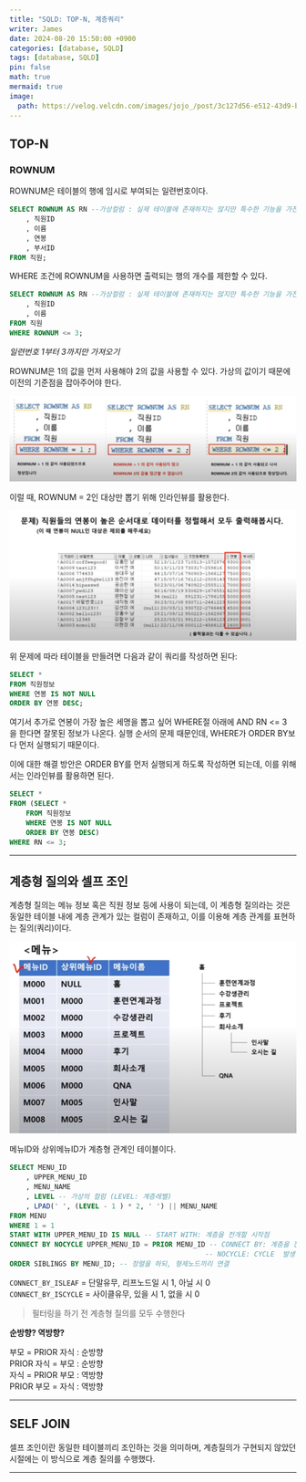 ```yaml
---
title: "SQLD: TOP-N, 계층쿼리"
writer: James
date: 2024-08-20 15:50:00 +0900
categories: [database, SQLD]
tags: [database, SQLD]
pin: false
math: true
mermaid: true
image:
  path: https://velog.velcdn.com/images/jojo_/post/3c127d56-e512-43d9-b6f1-116104d73c4d/image.png
---
```


## TOP-N

### ROWNUM  

ROWNUM은 테이블의 행에 임시로 부여되는 일련번호이다.  

```sql
SELECT ROWNUM AS RN --가상컬럼 : 실제 테이블에 존재하지는 않지만 특수한 기능을 가진 컬럼
    , 직원ID 
    , 이름
    , 연봉 
    , 부서ID
FROM 직원; 
```

WHERE 조건에 ROWNUM을 사용하면 출력되는 행의 개수를 제한할 수 있다.  

```sql
SELECT ROWNUM AS RN --가상컬럼 : 실제 테이블에 존재하지는 않지만 특수한 기능을 가진 컬럼
    , 직원ID 
    , 이름
FROM 직원
WHERE ROWNUM <= 3; 
```
*일련번호 1부터 3까지만 가져오기*  

ROWNUM은 1의 값을 먼저 사용해야 2의 값을 사용할 수 있다. 가상의 값이기 때문에 이전의 기준점을 잡아주어야 한다.   

![ROWNUM](/images/2024-08-20-21-00-42.png)  

이럴 때, ROWNUM = 2인 대상만 뽑기 위해 인라인뷰를 활용한다.  

![rn](/images/2024-08-20-21-08-33.png)

위 문제에 따라 테이블을 만들려면 다음과 같이 쿼리를 작성하면 된다:  

```sql
SELECT *  
FROM 직원정보 
WHERE 연봉 IS NOT NULL
ORDER BY 연봉 DESC;
```

여기서 추가로 연봉이 가장 높은 세명을 뽑고 싶어 WHERE절 아래에 AND RN <= 3 을 한다면 잘못된 정보가 나온다. 실행 순서의 문제 때문인데, WHERE가 ORDER BY보다 먼저 실행되기 때문이다.  

이에 대한 해결 방안은 ORDER BY를 먼저 실행되게 하도록 작성하면 되는데, 이를 위해서는 인라인뷰를 활용하면 된다.  

```sql
SELECT *  
FROM (SELECT *
    FROM 직원정보
    WHERE 연봉 IS NOT NULL
    ORDER BY 연봉 DESC) 
WHERE RN <= 3;
```

---  

## 계층형 질의와 셀프 조인  

계층형 질의는 메뉴 정보 혹은 직원 정보 등에 사용이 되는데, 이 계층형 질의라는 것은 동일한 테이블 내에 계층 관계가 있는 컬럼이 존재하고, 이를 이용해 계층 관계를 표현하는 질의(쿼리)이다.  

![menu](/images/2024-08-20-21-37-33.png)  

메뉴ID와 상위메뉴ID가 계층형 관계인 테이블이다.  

```sql
SELECT MENU_ID
    , UPPER_MENU_ID
    , MENU_NAME
    , LEVEL -- 가상의 컬럼 (LEVEL: 계층레벨)
    , LPAD(' ', (LEVEL - 1 ) * 2, ' ') || MENU_NAME 
FROM MENU
WHERE 1 = 1
START WITH UPPER_MENU_ID IS NULL -- START WITH: 계층을 전개할 시작점
CONNECT BY NOCYCLE UPPER_MENU_ID = PRIOR MENU_ID -- CONNECT BY: 계층을 전개할 자식 데이터 조건 
                                                -- NOCYCLE: CYCLE  발생 시 데이터 전개 멈춤 
ORDER SIBLINGS BY MENU_ID; -- 정렬을 하되, 형제노드끼리 연결  
```

`CONNECT_BY_ISLEAF` = 단말유무, 리프노드일 시 1, 아닐 시 0  
`CONNECT_BY_ISCYCLE` = 사이클유무, 있을 시 1, 없을 시 0  

> 필터링을 하기 전 계층형 질의를 모두 수행한다  

**순방향? 역방향?**  

부모 = PRIOR 자식 : 순방향   
PRIOR 자식 = 부모 : 순방향   
자식 = PRIOR 부모 : 역방향   
PRIOR 부모 = 자식 : 역방향    

---  

## SELF JOIN  

셀프 조인이란 동일한 테이블끼리 조인하는 것을 의미하며, 계층질의가 구현되지 않았던 시절에는 이 방식으로 계층 질의를 수행했다.  

---
